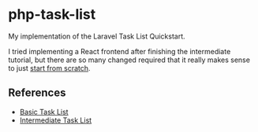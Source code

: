 # php-task-list
My implementation of the Laravel Task List Quickstart.

I tried implementing a React frontend after finishing the intermediate tutorial, but there are so many changed required that it really makes sense to just [start from scratch](https://github.com/treytomes/php-react-task-list).

## References
* [Basic Task List](https://laravel.com/docs/5.2/quickstart)
* [Intermediate Task List](https://laravel.com/docs/5.2/quickstart-intermediate)
